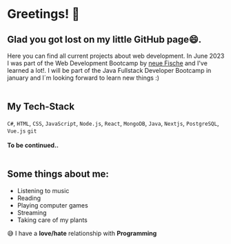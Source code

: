 # Greetings! :wave:

## Glad you got lost on my little GitHub page😄. 

Here you can find all current projects about web development. In June 2023 I was part of the Web Development Bootcamp by [neue Fische](https://www.neuefische.de/bootcamp/web-development) and I've learned a lot!.
I will be part of the Java Fullstack Developer Bootcamp in january and I´m looking forward to learn new things :) 
<br/>
<br/>
## My Tech-Stack
`C#`, `HTML`, `CSS`, `JavaScript`, `Node.js`, `React`, `MongoDB`, `Java`, `Nextjs`, `PostgreSQL`, `Vue.js`
`git`\
<br/>
**To be continued..**
<br/>
<br/>
## Some things about me: 

- Listening to music
- Reading
- Playing computer games
- Streaming
- Taking care of my plants

😅 I have a **love/hate** relationship with **Programming**
